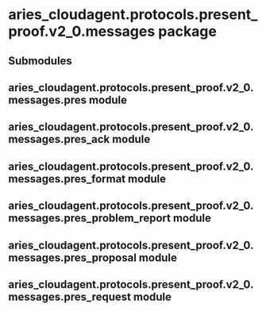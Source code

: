 # aries_cloudagent.protocols.present_proof.v2_0.messages package

## Submodules

## aries_cloudagent.protocols.present_proof.v2_0.messages.pres module

## aries_cloudagent.protocols.present_proof.v2_0.messages.pres_ack module

## aries_cloudagent.protocols.present_proof.v2_0.messages.pres_format module

## aries_cloudagent.protocols.present_proof.v2_0.messages.pres_problem_report module

## aries_cloudagent.protocols.present_proof.v2_0.messages.pres_proposal module

## aries_cloudagent.protocols.present_proof.v2_0.messages.pres_request module
